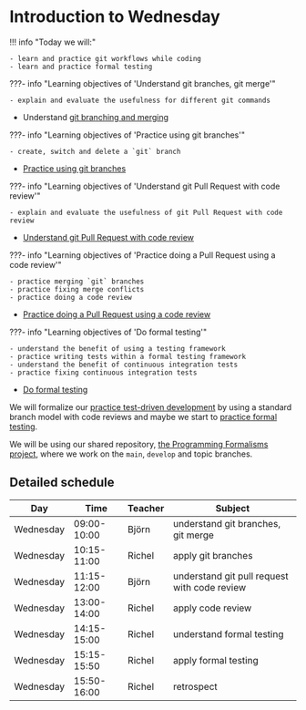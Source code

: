 # Introduction to Wednesday

!!! info "Today we will:"

    - learn and practice git workflows while coding
    - learn and practice formal testing 

???- info "Learning objectives of 'Understand git branches, git merge'"

    - explain and evaluate the usefulness for different git commands

- Understand [git branching and merging](git/branches.md)

???- info "Learning objectives of 'Practice using git branches'"

    - create, switch and delete a `git` branch

- [Practice using git branches](git/apply_branches.md)

???- info "Learning objectives of 'Understand git Pull Request with code review'"

    - explain and evaluate the usefulness of git Pull Request with code review

- [Understand git Pull Request with code review](git/pull.md)


???- info "Learning objectives of 'Practice doing a Pull Request using a code review'"

    - practice merging `git` branches
    - practice fixing merge conflicts
    - practice doing a code review

- [Practice doing a Pull Request using a code review](git/apply_merge.md)

???- info "Learning objectives of 'Do formal testing'"

    - understand the benefit of using a testing framework
    - practice writing tests within a formal testing framework
    - understand the benefit of continuous integration tests
    - practice fixing continuous integration tests

- [Do formal testing](testing/README.md)

We will formalize our [practice test-driven development](tdd/README.md)
by using a standard branch model with code reviews
and maybe we start to [practice formal testing](testing/README.md).

We will be using our shared repository,
[the Programming Formalisms project](https://github.com/programming-formalisms/programming_formalisms_project_summer_2024),
where we work on the `main`, `develop` and topic branches.

## Detailed schedule

Day      |Time       |Teacher|Subject
---------|-----------|-------|-----------------------------------------------------------
Wednesday|09:00-10:00|Björn  |understand git branches, git merge
Wednesday|10:15-11:00|Richel |apply git branches
Wednesday|11:15-12:00|Björn  |understand git pull request with code review
Wednesday|13:00-14:00|Richel |apply code review 
Wednesday|14:15-15:00|Richel |understand formal testing
Wednesday|15:15-15:50|Richel |apply formal testing
Wednesday|15:50-16:00|Richel |retrospect
